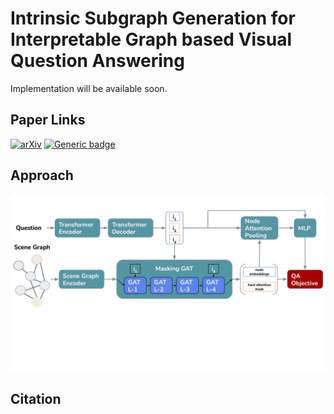 # Intrinsic Subgraph Generation for Interpretable Graph based Visual Question Answering

Implementation will be available soon.

## Paper Links
[![arXiv](https://img.shields.io/badge/arXiv-2403.17647-b31b1b.svg?style=flat)](https://arxiv.org/abs/2403.17647)
[![Generic badge](https://img.shields.io/badge/LREC_COLING-COMING_SOON-GREEN.svg)](https://shields.io/)

## Approach
![Architecture](./Architecture.jpg)

## Citation
```bibtex

```
